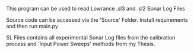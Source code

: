 This program can be used to read Lowrance .sl3 and .sl2 Sonar Log Files

Source code can be accessed via the 'Source' Folder. Install requirements and then run main.py


SL Files contains all experimental Sonar Log files from the calibration process and 'Input Power Sweeps' methods from my Thesis.
